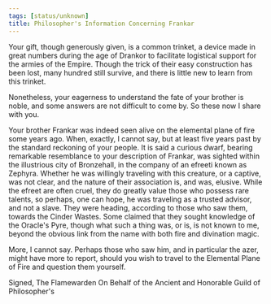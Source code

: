 ```yaml
---
tags: [status/unknown]
title: Philosopher's Information Concerning Frankar
---
```



Your gift, though generously given, is a common trinket, a device made in great numbers during the age of Drankor to facilitate logistical support for the armies of the Empire. Though the trick of their easy construction has been lost, many hundred still survive, and there is little new to learn from this trinket.

Nonetheless, your eagerness to understand the fate of your brother is noble, and some answers are not difficult to come by. So these now I share with you.

Your brother Frankar was indeed seen alive on the elemental plane of fire some years ago. When, exactly, I cannot say, but at least five years past by the standard reckoning of your people. It is said a curious dwarf, bearing remarkable resemblance to your description of Frankar, was sighted within the illustrious city of Bronzehall, in the company of an efreeti known as Zephyra. Whether he was willingly traveling with this creature, or a captive, was not clear, and the nature of their association is, and was, elusive. While the efreet are often cruel, they do greatly value those who possess rare talents, so perhaps, one can hope, he was traveling as a trusted advisor, and not a slave. They were heading, according to those who saw them, towards the Cinder Wastes. Some claimed that they sought knowledge of the Oracle's Pyre, though what such a thing was, or is, is not known to me, beyond the obvious link from the name with both fire and divination magic. 

More, I cannot say. Perhaps those who saw him, and in particular the azer, might have more to report, should you wish to travel to the Elemental Plane of Fire and question them yourself. 

Signed,
The Flamewarden
On Behalf of the Ancient and Honorable Guild of Philosopher's